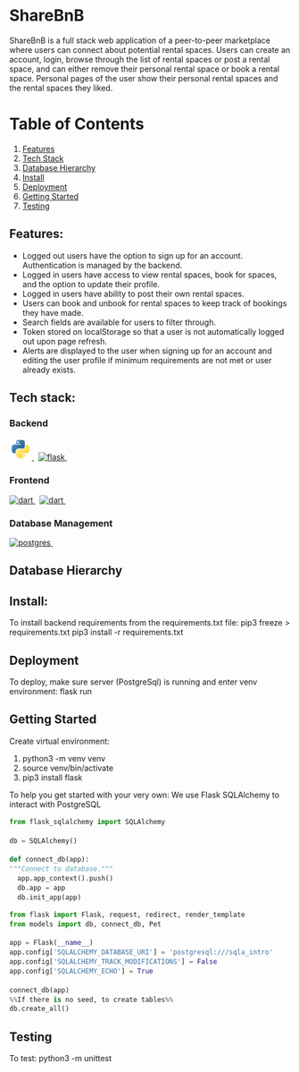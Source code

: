 # ShareBnB

ShareBnB is a full stack web application of a peer-to-peer marketplace where users can connect about potential rental spaces. 
Users can create an account, login, browse through the list of rental spaces or post a rental space, and can either remove their personal
rental space or book a rental space. Personal pages of the user show their personal rental spaces and the rental spaces they liked.

# Table of Contents
1. [Features](#Features)
2. [Tech Stack](#Tech-Stack)
3. [Database Hierarchy](#DB-Hierarchy)
4. [Install](#Install)
5. [Deployment](#Deployment)
6. [Getting Started](#Boilerplate)
7. [Testing](#Testing)

## Features<a name="Features"></a>:
* Logged out users have the option to sign up for an account. Authentication is managed by the backend. 
* Logged in users have access to view rental spaces, book for spaces, and the option to update their profile.
* Logged in users have ability to post their own rental spaces.
* Users can book and unbook for rental spaces to keep track of bookings they have made.
* Search fields are available for users to filter through. 
* Token stored on localStorage so that a user is not automatically logged out upon page refresh.
* Alerts are displayed to the user when signing up for an account and editing the user profile if minimum requirements are not met or user already exists.

## Tech stack<a name="Tech-stack"></a>: 
### Backend
<p>
  <a href="https://www.python.org" target="_blank" rel="noreferrer"> 
    <img src="https://raw.githubusercontent.com/devicons/devicon/master/icons/python/python-original.svg" alt="python" width="40" height="40"/> 
  </a> &nbsp;
  <a href="https://flask.palletsprojects.com/" target="_blank" rel="noreferrer"> 
    <img src="https://www.vectorlogo.zone/logos/pocoo_flask/pocoo_flask-icon.svg" alt="flask" width="40" height="40"/> 
  </a> &nbsp;
 </p>

### Frontend
<p>
  <a href="https://developer.mozilla.org/en-US/docs/Glossary/HTML" target="_blank" rel="noreferrer"> 
    <img src="https://www.vectorlogo.zone/logos/w3_html5/w3_html5-icon.svg" alt="dart" width="40" height="40"/> 
  </a> &nbsp;
  <a href="https://developer.mozilla.org/en-US/docs/Web/CSS" target="_blank" rel="noreferrer"> 
    <img src="https://www.vectorlogo.zone/logos/w3_css/w3_css-official.svg" alt="dart" width="40" height="40"/> 
  </a> &nbsp;
 </p>
  
 ### Database Management
 <p>
    <a href="https://www.postgresql.org/" target="_blank" rel="noreferrer"> 
      <img src="https://www.vectorlogo.zone/logos/postgresql/postgresql-icon.svg" alt="postgres" width="40" height="40"/> 
    </a> &nbsp;
 </p>

## Database Hierarchy<a name="DB-Hierarchy"></a>


## Install<a name="Install"></a>:
To install backend requirements from the requirements.txt file:
  pip3 freeze > requirements.txt
  pip3 install -r requirements.txt

## Deployment<a name="Deployment"></a>
To deploy, make sure server (PostgreSql) is running and enter venv environment:
  flask run
  

## Getting Started<a name="Boilerplate"></a>
Create virtual environment:
  1. python3 -m venv venv
  2. source venv/bin/activate
  3. pip3 install flask

To help you get started with your very own: We use Flask SQLAlchemy to interact with PostgreSQL
  ```python (models.py)
  from flask_sqlalchemy import SQLAlchemy

  db = SQLAlchemy()

  def connect_db(app):
  """Connect to database."""
    app.app_context().push()
    db.app = app
    db.init_app(app)
  ```
  ```python (app.py)
  from flask import Flask, request, redirect, render_template
  from models import db, connect_db, Pet

  app = Flask(__name__)
  app.config['SQLALCHEMY_DATABASE_URI'] = 'postgresql:///sqla_intro'
  app.config['SQLALCHEMY_TRACK_MODIFICATIONS'] = False
  app.config['SQLALCHEMY_ECHO'] = True

  connect_db(app)
  %%If there is no seed, to create tables%%
  db.create_all()
  ```
  
## Testing<a name="Testing"></a>
To test: 
  python3 -m unittest
